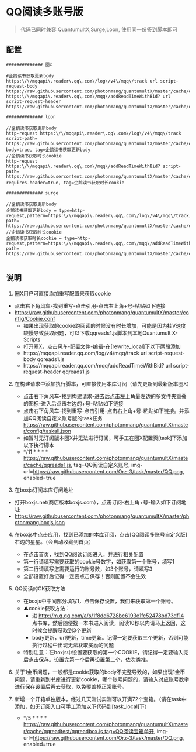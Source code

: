 # QQ阅读多账号版

> 代码已同时兼容 QuantumultX,Surge,Loon, 使用同一份签到脚本即可

## 配置 
```properties
############## 圈x

#企鹅读书获取更新body
https:\/\/mqqapi\.reader\.qq\.com\/log\/v4\/mqq\/track url script-request-body https://raw.githubusercontent.com/photonmang/quantumultX/master/cache/qqreads1.js
https:\/\/mqqapi\.reader\.qq\.com\/mqq\/addReadTimeWithBid? url script-request-header https://raw.githubusercontent.com/photonmang/quantumultX/master/cache/qqreads1.js

############## loon

//企鹅读书获取更新body
http-request https:\/\/mqqapi\.reader\.qq\.com\/log\/v4\/mqq\/track script-path= https://raw.githubusercontent.com/photonmang/quantumultX/master/cache/qqreads1.js,requires-body=true, tag=企鹅读书获取更新body
//企鹅读书获取时长cookie
http-request https:\/\/mqqapi\.reader\.qq\.com\/mqq\/addReadTimeWithBid? script-path= https://raw.githubusercontent.com/photonmang/quantumultX/master/cache/qqreads1.js, requires-header=true, tag=企鹅读书获取时长cookie

############## surge

//企鹅读书获取更新body
企鹅读书获取更新body = type=http-request,pattern=https:\/\/mqqapi\.reader\.qq\.com\/log\/v4\/mqq\/track,script-path= https://raw.githubusercontent.com/photonmang/quantumultX/master/cache/qqreads1.js, 
//企鹅读书获取时长cookie
企鹅读书获取时长cookie = type=http-request,pattern=https:\/\/mqqapi\.reader\.qq\.com\/mqq\/addReadTimeWithBid?,script-path= https://raw.githubusercontent.com/photonmang/quantumultX/master/cache/qqreads1.js, 


```
## 说明

1. 圈X用户可直接添加重写配置来获取cookie
  - 点击右下角风车-找到重写-点击引用-点击右上角+号-粘贴如下链接
  - https://raw.githubusercontent.com/photonmang/quantumultX/master/config/Cookie.conf
    -  如果出现获取的cookie跑阅读的时候没有时长增加，可能是因为挂V速度较慢导致获取问题，可以下载qqreads1.js脚本到本地Quantumult X-Scripts
    -  打开圈X，点击风车-配置文件-编辑-在[rewrite_local]下以下两段添加 
    -  https:\/\/mqqapi\.reader\.qq\.com\/log\/v4\/mqq\/track url script-request-body qqreads1.js
    -  https:\/\/mqqapi\.reader\.qq\.com\/mqq\/addReadTimeWithBid? url script-request-header qqreads1.js
2. 在构建请求中添加执行脚本，可直接使用本库订阅（请先更新到最新版本圈X）
   - 点击右下角风车-找到构建请求-进去后点击左上角最左边的多文件夹重叠的图标-进入后点击右边的+号-粘贴如下链接
   - 点击右下角风车-找到重写-点击引用-点击右上角+号-粘贴如下链接。并添加QQ阅读自定义账号版的task任务
   https://raw.githubusercontent.com/photonmang/quantumultX/master/config/taskall.json
    - 如暂时无订阅版本圈X并无法进行订阅，可手工在圈X配置页[task]下添加以下执行脚本
    -  */11 * * * * https://raw.githubusercontent.com/photonmang/quantumultX/master/cache/qqreads1.js, tag=QQ阅读自定义账号, img-url=https://raw.githubusercontent.com/Orz-3/task/master/QQ.png, enabled=true

3. 在boxjs订阅本库订阅地址
  - 打开boxjs.net(商店版本boxjs.com），点击订阅-右上角+号-输入如下订阅地址
  - https://raw.githubusercontent.com/photonmang/quantumultX/master/photonmang.boxjs.json

4. 在boxjs中点击应用，找到已添加的本库订阅，点击[QQ阅读多账号自定义版]右边的星星。（会自动收藏到首页）
   - 在点击首页，找到QQ阅读订阅进入，并进行相关配置
   - 第一行请填写需要获取的cookie号数字，如获取第一个账号，填写1
   - 第二行请填写您需要运行的账号数，如3个账号，请填写3
   - 全部设置好后记得一定要点击保存！否则配置不会生效
   
5. QQ阅读的CK获取方法
    - 在boxjs中中间部分填写1，点击保存设置，我们来获取第一个账号。
    - ⚠️cookie获取方法：
      - 进 http://m.q.qq.com/a/s/1f8dd6728bc6193e1fc52478bd73df14  点书库，然后随便找一本书进入阅读，阅读10秒以内请马上返回，这时候会提醒获取到3个更新
      - body更新，url更新，time更新。记得一定要获取三个更新，否则可能执行过程中出现无法获取奖励的问题
    - 特别注意：在boxjs中设置要获取的第一个COOKIE，请记得一定要输入完后点击保存。设置完第一个后再设置第二个，依次类推。

6. 关于1金币问题，一般都是cookie获取的body不完整导致的，如果出现1金币问题，请重新到书库进行更新cookie，哪个账号问题的，请输入对应账号数字进行保存设置后再去获取，以免覆盖掉正常账号。

7. 新增一个开箱单独版本，经过几天测试实测可以开满72个宝箱。（请在task中添加，如无订阅入口可手工添加以下代码到[task_local]下）
    - */5 * * * * https://raw.githubusercontent.com/photonmang/quantumultX/master/cache/qqreadtest/qqreadbox.js,tag=QQ阅读宝箱单开, img-url=https://raw.githubusercontent.com/Orz-3/task/master/QQ.png, enabled=true
